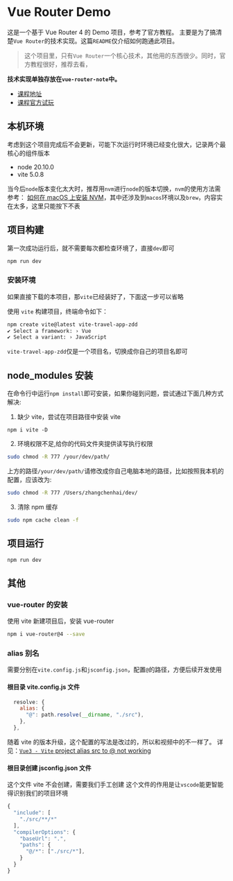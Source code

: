 # Vue Router Demo

这是一个基于 Vue Router 4 的 Demo 项目，参考了官方教程。
主要是为了搞清楚`Vue Router`的技术实现。这篇`README`仅介绍如何跑通此项目。

> 这个项目里，只有`Vue Router`一个核心技术，其他用的东西很少。同时，官方教程很好，推荐去看，

**技术实现单独存放在`vue-router-note`中。**

- [课程地址](https://vueschool.io/lessons/introduction-to-vue-router-4)
- [课程官方试玩](https://vue-school-router-4-course.netlify.app/)

## 本机环境

考虑到这个项目完成后不会更新，可能下次运行时环境已经变化很大，记录两个最核心的组件版本

- node 20.10.0
- vite 5.0.8

当今后`node`版本变化太大时，推荐用`nvm`进行`node`的版本切换，`nvm`的使用方法需参考：
[如何在 macOS 上安装 NVM](https://juejin.cn/post/7083026831263137800)，其中还涉及到`macos`环境以及`brew`，内容实在太多，这里只能按下不表

## 项目构建

第一次成功运行后，就不需要每次都检查环境了，直接`dev`即可

```bash
npm run dev
```

### 安装环境

如果直接下载的本项目，那`vite`已经装好了，下面这一步可以省略

使用 `vite` 构建项目，终端命令如下：

```bash
npm create vite@latest vite-travel-app-zdd
✔ Select a framework: › Vue
✔ Select a variant: › JavaScript
```

`vite-travel-app-zdd`仅是一个项目名，切换成你自己的项目名即可

## node_modules 安装

在命令行中运行`npm install`即可安装，如果你碰到问题，尝试通过下面几种方式解决:

1. 缺少 vite，尝试在项目路径中安装 vite

```
npm i vite -D
```

2. 环境权限不足,给你的代码文件夹提供读写执行权限

```bash
sudo chmod -R 777 /your/dev/path/
```

上方的路径`/your/dev/path/`请修改成你自己电脑本地的路径，比如按照我本机的配置，应该改为:

```bash
sudo chmod -R 777 /Users/zhangchenhai/dev/
```

3. 清除 npm 缓存

```bash
sudo npm cache clean -f
```

## 项目运行

```bash
npm run dev
```

## 其他

### vue-router 的安装

使用 vite 新建项目后，安装 vue-router

```bash
npm i vue-router@4 --save
```

### alias 别名

需要分别在`vite.config.js`和`jsconfig.json`，配置`@`的路径，方便后续开发使用

#### 根目录 vite.config.js 文件

```js
  resolve: {
    alias: {
      "@": path.resolve(__dirname, "./src"),
    },
  },
```

随着 vite 的版本升级，这个配置的写法是改过的，所以和视频中的不一样了。
详见：[`Vue3 - Vite` project alias src to @ not working](https://stackoverflow.com/questions/66043612/vue3-vite-project-alias-src-to-not-working)

#### 根目录创建 jsconfig.json 文件

这个文件 vite 不会创建，需要我们手工创建
这个文件的作用是让`vscode`能更智能得识别我们的项目环境

```js
{
  "include": [
    "./src/**/*"
  ],
  "compilerOptions": {
    "baseUrl": ".",
    "paths": {
      "@/*": ["./src/*"],
    }
  }
}
```
